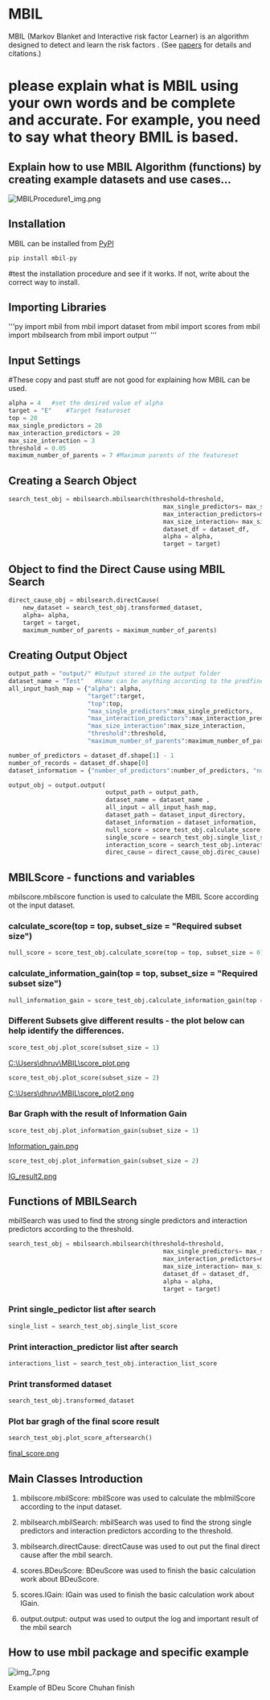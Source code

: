 # MBIL
MBIL (Markov Blanket and Interactive risk factor Learner) is an algorithm designed to detect and learn the risk factors  . (See [papers](https://github.com/XiaJiang-2/MBIL/blob/main/docs/BINF-D-19-00613_R2(2).pdf) for details and citations.)
# please explain what is MBIL using your own words and be complete and accurate. For example, you need to say what theory BMIL is based.

## Explain how to use MBIL Algorithm (functions) by creating example datasets and use cases... 

![MBILProcedure1_img.png](MBILProcedure1_img.png)
## Installation
MBIL can be installed from [PyPI](https://pypi.org/project/mbil-py/)


```py
pip install mbil-py
```
#test the installation procedure and see if it works. If not, write about the correct way to install. 
##  Importing Libraries

'''py
import mbil
from mbil import dataset
from mbil import scores
from mbil import mbilsearch
from mbil import output
'''

##  Input Settings
#These copy and past stuff are not good for explaining how MBIL can be used. 
```py
alpha = 4   #set the desired value of alpha
target = "E"    #Target featureset
top = 20
max_single_predictors = 20  
max_interaction_predictors = 20
max_size_interaction = 3
threshold = 0.05
maximum_number_of_parents = 7 #Maximum parents of the featureset
```

##  Creating a Search Object

```py
search_test_obj = mbilsearch.mbilsearch(threshold=threshold,
                                           max_single_predictors= max_single_predictors,
                                           max_interaction_predictors=max_interaction_predictors,
                                           max_size_interaction= max_size_interaction,
                                           dataset_df = dataset_df,
                                           alpha = alpha,
                                           target = target)
```

##  Object to find the Direct Cause using MBIL Search

```py
direct_cause_obj = mbilsearch.directCause(
    new_dataset = search_test_obj.transformed_dataset,
    alpha= alpha,
    target = target,
    maximum_number_of_parents = maximum_number_of_parents)
```

##  Creating Output Object

```py
output_path = "output/" #Output stored in the output folder
dataset_name = "Test"   #Name can be anything according to the predfined dataset
all_input_hash_map = {"alpha": alpha,
                      "target":target, 
                      "top":top, 
                      "max_single_predictors":max_single_predictors, 
                      "max_interaction_predictors":max_interaction_predictors,
                      "max_size_interaction":max_size_interaction, 
                      "threshold":threshold, 
                      "maximum_number_of_parents":maximum_number_of_parents}

number_of_predictors = dataset_df.shape[1] - 1
number_of_records = dataset_df.shape[0]
dataset_information = {"number_of_predictors":number_of_predictors, "number_of_records":number_of_records}

output_obj = output.output(
                           output_path = output_path,
                           dataset_name = dataset_name , 
                           all_input = all_input_hash_map, 
                           dataset_path = dataset_input_directory, 
                           dataset_information = dataset_information, 
                           null_score = score_test_obj.calculate_score(top = top, subset_size = 0), 
                           single_score = search_test_obj.single_list_score, 
                           interaction_score = search_test_obj.interaction_list_score, 
                           direc_cause = direct_cause_obj.direc_cause)
```

##  MBILScore - functions and variables

mbilscore.mbilscore function is used to calculate the MBIL Score according ot the input dataset.

### calculate_score(top = top, subset_size = "Required subset size")

```py
null_score = score_test_obj.calculate_score(top = top, subset_size = 0)
```
### calculate_information_gain(top = top, subset_size = "Required subset size")

```py
null_information_gain = score_test_obj.calculate_information_gain(top = top, subset_size = 0)
```

### Different Subsets give different results - the plot below can help identify the differences.

```py
score_test_obj.plot_score(subset_size = 1)
```
[C:\Users\dhruv\MBIL\score_plot.png](score_plot.png)

```py
score_test_obj.plot_score(subset_size = 2)
```
[C:\Users\dhruv\MBIL\score_plot2.png](../../score_plot2.png)

### Bar Graph with the result of Information Gain
```py
score_test_obj.plot_information_gain(subset_size = 1)
```
[Information_gain.png](../../IG_result.png)

```py
score_test_obj.plot_information_gain(subset_size = 2)
```
[IG_result2.png](../../IG_result2.png)


##  Functions of MBILSearch

mbilSearch was used to find the strong single predictors and interaction predictors according to the threshold.

```py
search_test_obj = mbilsearch.mbilsearch(threshold=threshold,
                                           max_single_predictors= max_single_predictors,
                                           max_interaction_predictors=max_interaction_predictors,
                                           max_size_interaction= max_size_interaction,
                                           dataset_df = dataset_df,
                                           alpha = alpha,
                                           target = target)
```

### Print single_pedictor list after search

```py
single_list = search_test_obj.single_list_score
```

### Print interaction_predictor list after search

```py
interactions_list = search_test_obj.interaction_list_score
```

### Print transformed dataset

```py
search_test_obj.transformed_dataset
```

### Plot bar gragh of the final score result

```py
search_test_obj.plot_score_aftersearch()
```
[final_score.png](../../final_score.png)
## Main Classes Introduction
1. mbilscore.mbilScore: mbilScore was used to calculate the mbImilScore according to the input dataset.

2. mbilsearch.mbilSearch: mbilSearch was used to find the strong single predictors and interaction predictors according to the threshold.

3. mbilsearch.directCause: directCause was used to out put the final direct cause after the mbil search.

4. scores.BDeuScore: BDeuScore was used to finish the basic calculation work about BDeuScore.

5. scores.IGain: IGain was used to finish the basic calculation work about IGain.

6. output.output: output was used to output the log and important result of the mbil search

## How to use mbil package and specific example
![img_7.png](img_7.png)





Example of BDeu Score
Chuhan finish
